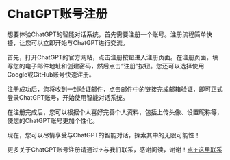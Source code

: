 # ChatGPT账号注册

想要体验ChatGPT的智能对话系统，首先需要注册一个账号。注册流程简单快捷，让您可以立即开始与ChatGPT进行交流。

首先，打开ChatGPT的官方网站，点击注册按钮进入注册页面。在注册页面，填写您的电子邮件地址和创建密码，然后点击“注册”按钮。您还可以选择使用Google或GitHub账号快速注册。

注册成功后，您将收到一封验证邮件，点击邮件中的链接完成邮箱验证，即可正式登录ChatGPT账号，开始使用智能对话系统。

在注册完成后，您可以根据个人喜好完善个人资料，包括上传头像、设置昵称等，使您的ChatGPT账号更加个性化。

现在，您可以尽情享受与ChatGPT的智能对话，探索其中的无限可能性！

更多关于ChatGPT账号注册请通过✈与我们联系，感谢阅读，谢谢！[点✈这里联系](https://tg.k02.cc)
